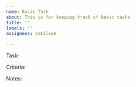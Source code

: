 ```yaml
---
name: Basic Task
about: This is for keeping track of basic tasks
title: ''
labels: ''
assignees: smtilson

---
```


Task:

Criteria:

Notes:
